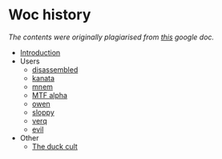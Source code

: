 # Woc history

*The contents were originally plagiarised from [this](https://docs.google.com/document/d/1tl46reu2qjMYFvGOAILWCUb3HDOgEtGEUzeMOzO0Y40/) google doc.*

- [Introduction](introduction.md)
- Users
  - [disassembled](entries/users/disassembled.md)
  - [kanata](entries/users/kanata.md)
  - [mnem](entries/users/mnem.md)
  - [MTF alpha](entries/users/mtf.md)
  - [owen](entries/users/owen.md)
  - [sloppy](entries/users/sloppy.md)
  - [verq](entries/users/verq.md)
  - [evil](entries/users/evil.md)
- Other
  - [The duck cult](entries/other/duck-cult.md)

